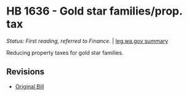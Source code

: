 # HB 1636 - Gold star families/prop. tax
*Status: First reading, referred to Finance.* | [leg.wa.gov summary](https://app.leg.wa.gov/billsummary?BillNumber=1636&Year=2021)

Reducing property taxes for gold star families.

## Revisions
* [Original Bill](1/)